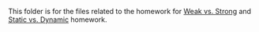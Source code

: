This folder is for the files related to the homework for [Weak vs. Strong](https://dewv.github.io/csci-201/weakVsStrongTyping) and [Static vs. Dynamic](https://dewv.github.io/csci-201/staticVsDynamicTyping) homework.
